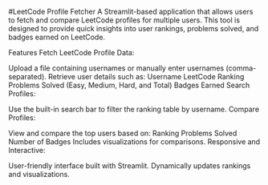 #LeetCode Profile Fetcher
A Streamlit-based application that allows users to fetch and compare LeetCode profiles for multiple users. This tool is designed to provide quick insights into user rankings, problems solved, and badges earned on LeetCode.

Features
Fetch LeetCode Profile Data:

Upload a file containing usernames or manually enter usernames (comma-separated).
Retrieve user details such as:
Username
LeetCode Ranking
Problems Solved (Easy, Medium, Hard, and Total)
Badges Earned
Search Profiles:

Use the built-in search bar to filter the ranking table by username.
Compare Profiles:

View and compare the top users based on:
Ranking
Problems Solved
Number of Badges
Includes visualizations for comparisons.
Responsive and Interactive:

User-friendly interface built with Streamlit.
Dynamically updates rankings and visualizations.
